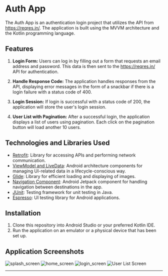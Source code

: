 # Auth App

The Auth App is an authentication login project that utilizes the API from https://reqres.in/. The application is built using the MVVM architecture and the Kotlin programming language.

## Features

1. **Login Form:** Users can log in by filling out a form that requests an email address and password. This data is then sent to the https://reqres.in/ API for authentication.

2. **Handle Response Code:** The application handles responses from the API, displaying error messages in the form of a snackbar if there is a login failure with a status code of 400.

3. **Login Session:** If login is successful with a status code of 200, the application will store the user's login session.

4. **User List with Pagination:** After a successful login, the application displays a list of users using pagination. Each click on the pagination button will load another 10 users.

## Technologies and Libraries Used

- [Retrofit](https://square.github.io/retrofit/): Library for accessing APIs and performing network communication.
- [ViewModel and LiveData](https://developer.android.com/jetpack/androidx/releases/lifecycle): Android architecture components for managing UI-related data in a lifecycle-conscious way.
- [Glide](https://github.com/bumptech/glide): Library for efficient loading and displaying of images.
- [Navigation Component](https://developer.android.com/guide/navigation/navigation-getting-started): Android Jetpack component for handling navigation between destinations in the app.
- [JUnit](https://junit.org/junit4/): Testing framework for unit testing in Java.
- [Espresso](https://developer.android.com/training/testing/espresso): UI testing library for Android applications.

## Installation

1. Clone this repository into Android Studio or your preferred Kotlin IDE.
2. Run the application on an emulator or a physical device that has been set up.

## Application Screenshots
![splash_screen](https://github.com/dadahtaufikpermana/Auth-App/assets/108538497/34f77823-8a95-4d09-a2d4-f765a39662bc)
![home_screen](https://github.com/dadahtaufikpermana/Auth-App/assets/108538497/7547c0cf-8c83-4b4b-b93b-20374247a7e2)
![login_screen](https://github.com/dadahtaufikpermana/Auth-App/assets/108538497/5c78c675-a443-4eb1-82ae-c3c9bc5b9ac6)
![User List Screen](https://github.com/dadahtaufikpermana/Auth-App/assets/108538497/7547c0cf-8c83-4b4b-b93b-20374247a7e2)

---
